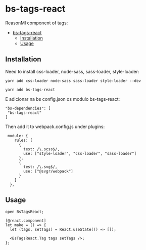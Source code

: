 # bs-tags-react
ReasonMl component of tags:
    
- [bs-tags-react](#bs-tags-react)
  - [Installation](#installation)
  - [Usage](#usage)

## Installation
Need to install css-loader, node-sass, sass-loader, style-loader:
```
yarn add css-loader node-sass sass-loader style-loader --dev
```
```
yarn add bs-tags-react
```
E adicionar na bs config.json os modulo bs-tags-react:

```
"bs-dependencies": [
 "bs-tags-react"
]
```
Then add it to webpack.config.js under plugins:
```
 module: {
    rules: [
      {
        test: /\.scss$/,
        use: ["style-loader", "css-loader", "sass-loader"]
      },
      {
        test: /\.svg$/,
        use: ["@svgr/webpack"]
      }
    ]
  },
```

## Usage

```
open BsTagsReact;

[@react.component]
let make = () => {
  let (tags, setTags) = React.useState(() => []);

  <BsTagsReact.Tag tags setTags />;
};
```